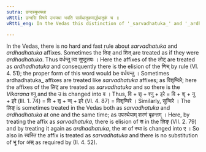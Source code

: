 ```yaml
---
sutra: छन्दस्युभयथा
vRtti: छन्दसि विषये उभयथा भवति सार्वधातुकमार्द्धधातुकं च ॥
vRtti_eng: In the Vedas this distinction of '_sarvadhatuka_' and '_ardhadhatuka_' is not always maintained, and the affixes are promiscuously employed.

---
```

In the Vedas, there is no hard and fast rule about _sarvadhatuka_ and  _ardhadhatuka_ affixes. Sometimes the तिङ् and शित् are treated as if they were _ardhadhatuka_. Thus वर्धन्तु त्वा सुष्टुतयः । Here the affixes of the लोट् are treated as _ardhadhatuka_ and consequently there is the elision of the णिच् by rule (VI. 4. 51); the proper form of this word would be वर्धयन्तु । Sometimes ardhadhatuka_ affixes are treated like _sarvadhatuka_ affixes; as विशृण्विरे; here the affixes of the लिट् are treated as _sarvadhatuka_ and so there is the _Vikarana_  श्नु and the उ is changed into व । Thus, वि + शृ + श्नु + इरे = वि + शृ + नु + इरे (III. 1. 74) = वि + शृ + न्व् + इरे (VI. 4. 87) = विशृण्विरे । Similarly, सुन्विरे । The लिङ् is sometimes treated in the Vedas both as _sarvadhatuka_ and _ardhadhatuka_ at one and the same time; as  उपस्थेयाम् शरणं बृहन्तम् । Here, by treating the affix as _sarvadhatuka_, there is elision of स in the लिङ् (VII. 2. 79) and by treating it again as _ardhadhatuka_, the आ of स्था is changed into ए । So also in स्वस्ति the affix is treated as _sarvadhatuka_ and there is no substitution of भू for अस् as required by (II. 4. 52).